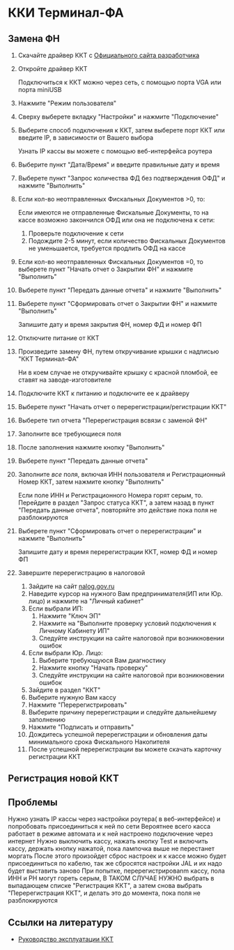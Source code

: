 # ККИ Терминал-ФА

## Замена ФН
1. Скачайте драйвер ККТ с [Официального сайта разработчика](https://kit-invest.ru/Drivers)
2. Откройте драйвер ККТ
	
	Подключиться к ККТ можно через сеть, с помощью порта VGA или порта miniUSB
3. Нажмите "Режим пользователя"
4. Сверху выберете вкладку "Настройки" и нажмите "Подключение"
5. Выберите способ подключения к ККТ, затем выберете порт ККТ или введите IP, в зависимости от Вашего выбора
	
	Узнать IP кассы вы можете с помощью веб-интерфейса роутера
6. Выберите пункт "Дата/Время" и введите правильные дату и время
7. Выберете пункт "Запрос количества ФД без подтверждения ОФД" и нажмите "Выполнить"
8. Если кол-во неотправленных Фискальных Документов >0, то:
	
	Если имеются не отправленные Фискальные Документы, то на кассе возможно закончился ОФД или она не подключена к сети:
	1. Проверьте подключение к сети
	2. Подождите 2-5 минут, если количество Фискальных Документов не уменьшается, требуется продлить ОФД на кассе
9. Если кол-во неотправленных Фискальных Документов =0, то выберете пункт "Начать отчет о Закрытии ФН" и нажмите "Выполнить"
10. Выберете пункт "Передать данные отчета" и нажмите "Выполнить"
11. Выберете пункт "Сформировать отчет о Закрытии ФН" и нажмите "Выполнить"
	
	Запишите дату и время закрытия ФН, номер ФД и номер ФП
12. Отключите питание от ККТ
13. Произведите замену ФН, путем откручивание крышки с надписью "ККТ Терминал-ФА"
	
	Ни в коем случае не откручивайте крышку с красной пломбой, ее ставят на заводе-изготовителе
14. Подключите ККТ к питанию и подключите ее к драйверу
15. Выберете пункт "Начать отчет о перерегистрации/регистрации ККТ"
16. Выберете тип отчета "Перерегистрация всвязи с заменой ФН"
17. Заполните все требующиеся поля
18. После заполнения нажмите кнопку "Выполнить"
19. Выберете пункт "Передать данные отчета"
20. Заполните *все* поля, включая ИНН пользователя и Регистрационный Номер ККТ, затем нажмите кнопку "Выполнить"
	
	Если поле ИНН и Регистрационного Номера горят серым, то. Перейдите в раздел "Запрос статуса ККТ", а затем назад в пункт "Передать данные отчета", повторяйте это действие пока поля не разблокируются
21. Выберете пункт "Сформировать отчет о перерегистрации" и нажмите "Выполнить"
	
	Запишите дату и время перерегистрации ККТ, номер ФД и номер ФП
22. Завершите перерегистрацию в налоговой
	1. Зайдите на сайт [nalog.gov.ru](https://www.nalog.gov.ru)
	2. Наведите курсор на нужного Вам предпринимателя(ИП или Юр. лицо) и нажмите на "Личный кабинет"
	3. Если выбрали ИП:
		1. Нажмите "Ключ ЭП"
		2. Нажмите на "Выполните проверку условий подключения к Личному Кабинету ИП"
		3. Следуйте инструкции на сайте налоговой при возникновении ошибок
	4. Если выбрали Юр. Лицо:
		1. Выберите требующуюся Вам диагностику
		2. Нажмите кнопку "Начать проверку"
		3. Следуйте инструкции на сайте налоговой при возникновении ошибок
	5. Зайдите в раздел "ККТ"
	6. Выберите нужную Вам кассу
	7. Нажмите "Перерегистрировать"
	8. Выберите причину перерегистрации и следуйте дальнейшему заполнению
	9. Нажмите "Подписать и отправить"
	10. Дождитесь успешной перерегистрации и обновления даты минимального срока Фискального Накопителя
	11. После успешной перерегистрации вы можете скачать карточку регистрации ККТ

## Регистрация новой ККТ


## Проблемы
Нужно узнать IP кассы через настройки роутера( в веб-интерфейсе) и попробовать присоединиться к ней по сети
Вероятнее всего касса работает в режиме автомата и к ней настроено подключение через интернет
Нужно выключить кассу, нажать кнопку Test и включить кассу, держать кнопку нажатой, пока лампочка выше не перестанет моргать 
После этого произойдет сброс настроек и к кассе можно будет присоединиться по кабелю, так же сбросятся настройки JAL и их надо будет выставить заново
При попытке, перерегистрироваnm кассу, пола ИНН и РН могут гореть серым, В ТАКОМ СЛУЧАЕ НУЖНО выбрать в выпадающем списке "Регистрация ККТ", а затем снова выбрать "Перерегистрация ККТ", и делать это до момента, пока поля не разблокируются

## Ссылки на литературу
* [Руководство эксплуатации ККТ](https://kit-invest.ru/Download/Терминал-ФА.%20Руководство%20по%20эксплуатации.pdf)